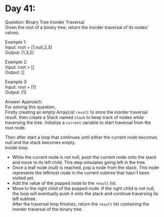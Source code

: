 # Day 41:
Question: Binary Tree Inorder Traversal<br/>
Given the root of a binary tree, return the inorder traversal of its nodes' values.<br/>

 
Example 1:<br/>
Input: root = [1,null,2,3]<br/>
Output: [1,3,2]<br/>

Example 2:<br/>
Input: root = []<br/>
Output: []<br/>

Example 3:<br/>
Input: root = [1]<br/>
Output: [1]<br/>


Answer Approach:<br/>
For solving this question,<br/>
Firstly creating an empty ArrayList `result` to store the inorder traversal result.
then create a Stack named `stack` to keep track of nodes while traversing the tree.
Initialize a `current` variable to start traversal from the root node.<br/>

Then after start a loop that continues until either the current node becomes null and the stack becomes empty.<br/>
Inside loop:<br/>
 - While the current node is not null, push the current node onto the stack and move to its left child. This step simulates going left in the tree.<br/>
 - Once a leaf node (null) is reached, pop a node from the stack. This node represents the leftmost node in the current subtree that hasn't been visited yet.<br/>
 - Add the value of the popped node to the `result` list.<br/>
 - Move to the right child of the popped node. If the right child is not null, the loop will eventually push it onto the stack and continue traversing its left subtree.<br/>
After the traversal loop finishes, return the `result` list containing the inorder traversal of the binary tree.<br/>

